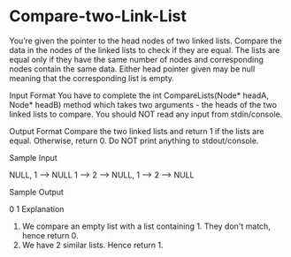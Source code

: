 # Compare-two-Link-List
You’re given the pointer to the head nodes of two linked lists. Compare the data in the nodes of the linked lists to check if they are equal. The lists are equal only if they have the same number of nodes and corresponding nodes contain the same data. Either head pointer given may be null meaning that the corresponding list is empty.

Input Format 
You have to complete the int CompareLists(Node* headA, Node* headB) method which takes two arguments - the heads of the two linked lists to compare. You should NOT read any input from stdin/console.

Output Format 
Compare the two linked lists and return 1 if the lists are equal. Otherwise, return 0. Do NOT print anything to stdout/console.

Sample Input

NULL, 1 --> NULL 
1 --> 2 --> NULL, 1 --> 2 --> NULL

Sample Output

0
1
Explanation 
1. We compare an empty list with a list containing 1. They don't match, hence return 0. 
2. We have 2 similar lists. Hence return 1.
